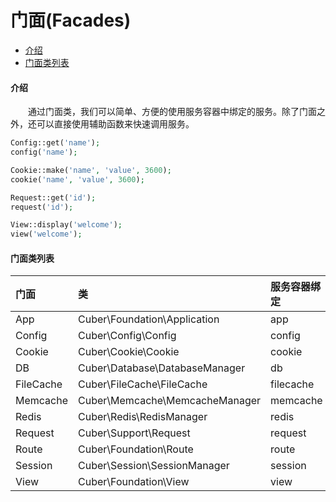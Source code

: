 # 门面(Facades)

- [介绍](#facade)
- [门面类列表](#list)

#### <a name="facade">介绍</a>

　　通过门面类，我们可以简单、方便的使用服务容器中绑定的服务。除了门面之外，还可以直接使用辅助函数来快速调用服务。

```php
Config::get('name');
config('name');

Cookie::make('name', 'value', 3600);
cookie('name', 'value', 3600);

Request::get('id');
request('id');

View::display('welcome');
view('welcome');
```

#### <a name="list">门面类列表</a>

门面|类|服务容器绑定
:--------|:--------|:--------
App|Cuber\Foundation\Application|app
Config|Cuber\Config\Config|config
Cookie|Cuber\Cookie\Cookie|cookie
DB|Cuber\Database\DatabaseManager|db
FileCache|Cuber\FileCache\FileCache|filecache
Memcache|Cuber\Memcache\MemcacheManager|memcache
Redis|Cuber\Redis\RedisManager|redis
Request|Cuber\Support\Request|request
Route|Cuber\Foundation\Route|route
Session|Cuber\Session\SessionManager|session
View|Cuber\Foundation\View|view

<br><br><br><br><br>
